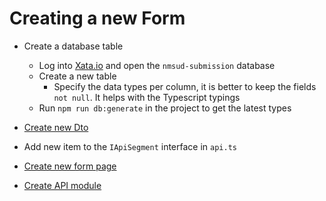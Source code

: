 # Creating a new Form

- Create a database table
  - Log into [Xata.io](https://xata.io) and open the `nmsud-submission` database
  - Create a new table
    - Specify the data types per column, it is better to keep the fields `not null`. It helps with the Typescript typings
  - Run `npm run db:generate` in the project to get the latest types

- [Create new Dto](./new-dto.md)
- Add new item to the `IApiSegment` interface in `api.ts`
- [Create new form page](./new-form-page.md)
- [Create API module](./new-api-module.md)

